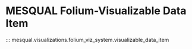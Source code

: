 # MESQUAL Folium-Visualizable Data Item

::: mesqual.visualizations.folium_viz_system.visualizable_data_item
